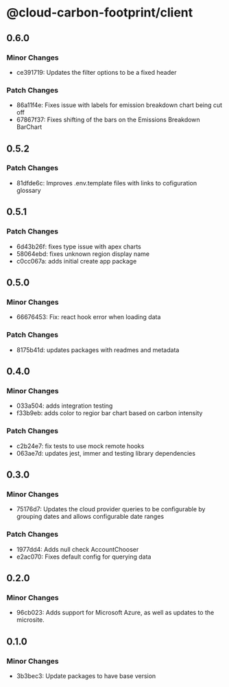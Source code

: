 # @cloud-carbon-footprint/client

## 0.6.0

### Minor Changes

- ce391719: Updates the filter options to be a fixed header

### Patch Changes

- 86a11f4e: Fixes issue with labels for emission breakdown chart being cut off
- 67867f37: Fixes shifting of the bars on the Emissions Breakdown BarChart

## 0.5.2

### Patch Changes

- 81dfde6c: Improves .env.template files with links to cofiguration glossary

## 0.5.1

### Patch Changes

- 6d43b26f: fixes type issue with apex charts
- 58064ebd: fixes unknown region display name
- c0cc067a: adds initial create app package

## 0.5.0

### Minor Changes

- 66676453: Fix: react hook error when loading data

### Patch Changes

- 8175b41d: updates packages with readmes and metadata

## 0.4.0

### Minor Changes

- 033a504: adds integration testing
- f33b9eb: adds color to regior bar chart based on carbon intensity

### Patch Changes

- c2b24e7: fix tests to use mock remote hooks
- 063ae7d: updates jest, immer and testing library dependencies

## 0.3.0

### Minor Changes

- 75176d7: Updates the cloud provider queries to be configurable by grouping dates and allows configurable date ranges

### Patch Changes

- 1977dd4: Adds null check AccountChooser
- e2ac070: Fixes default config for querying data

## 0.2.0

### Minor Changes

- 96cb023: Adds support for Microsoft Azure, as well as updates to the microsite.

## 0.1.0

### Minor Changes

- 3b3bec3: Update packages to have base version

